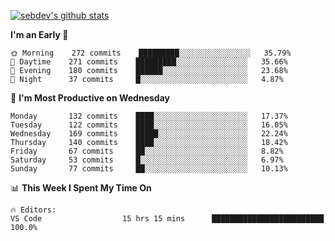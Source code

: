[![sebdev's github stats](https://github-readme-stats.vercel.app/api?username=sebdeveloper6952)](https://github.com/anuraghazra/github-readme-stats)
<!--START_SECTION:waka-->
**I'm an Early 🐤** 

```text
🌞 Morning    272 commits    █████████░░░░░░░░░░░░░░░░   35.79% 
🌆 Daytime    271 commits    █████████░░░░░░░░░░░░░░░░   35.66% 
🌃 Evening    180 commits    ██████░░░░░░░░░░░░░░░░░░░   23.68% 
🌙 Night      37 commits     █░░░░░░░░░░░░░░░░░░░░░░░░   4.87%

```
📅 **I'm Most Productive on Wednesday** 

```text
Monday       132 commits    ████░░░░░░░░░░░░░░░░░░░░░   17.37% 
Tuesday      122 commits    ████░░░░░░░░░░░░░░░░░░░░░   16.05% 
Wednesday    169 commits    █████░░░░░░░░░░░░░░░░░░░░   22.24% 
Thursday     140 commits    ████░░░░░░░░░░░░░░░░░░░░░   18.42% 
Friday       67 commits     ██░░░░░░░░░░░░░░░░░░░░░░░   8.82% 
Saturday     53 commits     █░░░░░░░░░░░░░░░░░░░░░░░░   6.97% 
Sunday       77 commits     ██░░░░░░░░░░░░░░░░░░░░░░░   10.13%

```


📊 **This Week I Spent My Time On** 

```text
🔥 Editors: 
VS Code                  15 hrs 15 mins      █████████████████████████   100.0%

```


<!--END_SECTION:waka-->
